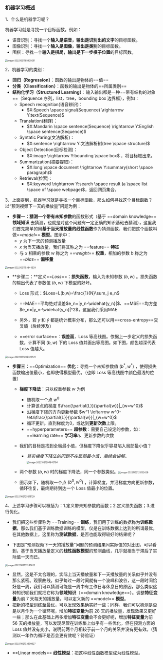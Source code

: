 ### 机器学习概述

1、什么是机器学习呢？

机器学习就是寻找一个目标函数。例如：

- 语音识别：寻找一个**输入是语音，输出是识别出的文字**的目标函数。
- 图像识别：寻找一个**输入是图像，输出是类别**的目标函数。
- 围棋：寻找一个**输入是棋局，输出是下一步棋子位置**的目标函数。

<img src="img/image-20221031185935091.png" alt="image-20221031185935091" style="zoom:50%;" />

2、机器学习的类别：

- **回归（Regression）**：函数的输出是物体的==值==
- **分类（Classification）**：函数的输出是物体的==所属类别==
- **结构化学习（Structured Learning）**：输入输出都是一种==带有结构的对象==（Sequence 序列，list，tree，bounding box 边界框），例如：
  - Speech recognitian(语音辨识)：
    - $X:Speech \space signal(Sequence) \rightarrow Y:text(Sequence)$
  - Translation(翻译)：
    - $X:Mandarin \space sentence(Sequence) \rightarrow Y:English \space sentence(Sequence)$
  - Syntatic Paring(文法解析)：
    - $X:sentence \rightarrow Y:文法解析树(tree \space structure)$
  - Object Detection(目标检测)：
    - $X:image \rightarrow Y:bounding \space box$ ，将目标框出来。
  - Summarization(摘要提取)：
    - $X:long \space document \rightarrow Y:summary(short \space paragraph)$
  - Retrieval(检索)：
    - $X:keyword \rightarrow Y:search \space result (a \space list \space of \space webpage)$，返回网页集合。

3、上面提到，机器学习就是寻找一个目标函数，那么如何寻找这个目标函数？以“预测视频下一天的播放量”问题为例：

- **步骤一：**猜测一个带有**未知参数**的函数形式（基于 ==domain knowledge== **领域知识** 去猜测，也就是对这个问题有一定正确的知识基础去猜测），这里我们首先简单的用**基于当天播放量的线性函数**作为猜测函数，我们把这个函数叫做==*model*== **模型**。图示中：
  - $y$ 为下一天的预测播放量
  - $x$ 为当天播放量，我们将其称之为 ==feature== **特征**
  - 与 $x$ 相乘的参数 $w$ 称之为 ==*weight*== **权重**，相加的参数 $b$ 称之为 ==*bias*== **偏移量**

<img src="img/image-20221031193844539.png" alt="image-20221031193844539" style="zoom:50%;" />

- **步骤二：**定义==*Loss*==：**损失函数**，输入为未知参数 $(b,w)$ 。损失函数的输出代表了参数值 $(b,w)$ 下模型的好坏。
  - Loss 形式：$Loss=L(b,w)=\frac{1}{N}\sum_j e_n$
  - ==MAE==平均绝对误差$e_n=|y_n-\widehat{y_n}|$、==MSE==均方差$e_n=|y_n-\widehat{y_n}|^2$，这里我们采用MAE 
  - 另外，若 $y$ 和 $\widehat{y}$ 都是统计概率分布，那么还可以用==cross-entropy==交叉熵（后续涉及）
  
  - ==error surface==：**误差面**，Loss 等高线图。依据上一步定义的损失函数，计算不同 $(b,w)$ 下的 Loss 值并画出等高图。如下图，颜色越深代表 Loss 值越大。
  

<img src="img/image-20221031202320521.png" alt="image-20221031202320521" style="zoom:50%;" />

- **步骤三：**==Optimization== **优化**：寻找一个未知参数值 $(b^*,w^*)$ ，使得损失函数输出值最小，也即使得模型最优。（也即 Loss 等高线图中颜色最浅的位置）

  - **梯度下降法**：只以权重参数 $w$ 为例
    - 随机取一个点 $w^0$
    - 计算该点的梯度 $\frac{\partial{L}}{\partial{w}}|_{w=w^0}$
    - 沿梯度下降的方向更新参数 $w^1 \leftarrow w^0-\eta\frac{\partial{L}}{\partial{w}}|_{w=w^0}$
    - 循环更新。直到梯度为0，或达到**更新次数**上限。
    - ==hyperparameters== **超参数**：需要自己设定的参数，如： ==learning rate== **学习率**$\eta$、更新参数的次数
  - 我们的目标是找到全局最小值，但梯度下降似乎容易陷入局部最小值？
    - *其实梯度下降法的问题不在局部最小值，后续会讲解。*<img src="img/image-20221031204840794.png" alt="image-20221031204840794" style="zoom:50%;" />

  - 两个参数 $(b,w)$ 时的梯度下降法，同一个参数类似。<img src="img/image-20221102125132429.png" alt="image-20221102125132429" style="zoom:50%;" />
  - 图示如下，随机取一个点 $(b^0,w^0)$ ，计算梯度，并沿梯度方向更新参数，循环往复，最终期待到达一个 Loss 值最小的位置。

<img src="img/image-20221102125519129.png" alt="image-20221102125519129" style="zoom:50%;" />

4、上述学习步骤可以概括为：1.定义带未知参数的函数；2.定义损失函数；3.进行优化。

- 我们把这些步骤称为 ==Training== **训练**，我们用于训练的数据称为**训练数据**，那么我们基于训练数据训练的模型，仅是在训练数据上达到的所谓最优，在其他数据上，这里称为**测试数据**，是否也能取得较好的结果呢？

- 下图是“预测视频下一天的播放量”问题的预测结果同实际值的对比图，可以看到，基于当天播放量定义的**线性函数模型**的预测曲线，几乎就相当于滞后了实际值一天而已。

<img src="img/image-20221102131245625.png" alt="image-20221102131245625" style="zoom:50%;" />

- 显然，这是不太合理的，实际上当天播放量和下一天播放量的关系似乎并没有那么紧密。观察曲线，似乎每过一段时间就有一个波峰和波谷，这一段时间恰好是一周，我们可以猜测可能是一周中有工作日与休息日的原因，那么类似这种知识呢我们就把它称为**领域知识**（==domain knowledge==）。调整**特征变量**为前 7 天每天的播放量，可以定义新的 ==model== **模型**。
- 把新的模型训练至最优，可以发现效果确实好一些；同样，我们可以猜测是否是以月作为一个循环呢，增加**特征变量**为前 28 天的播放量，发现效果又更好一些；那么在此基础上再多增加**特征变量**会不会更好呢，增加**特征变量**为前 56 天的播放量，可以发现尽管在训练集上似乎有一些优化，但在预测方面的 Loss 值并没有变小，说明前两个月相较于前一个月的关系并没有更有效。（猜测以一年作为循环是否会更有效呢？待验证）

<img src="img/image-20221102133309327.png" alt="image-20221102133309327" style="zoom:50%;" />

- ==Linear models== **线性模型**：把这种线性函数模型成为线性模型。

